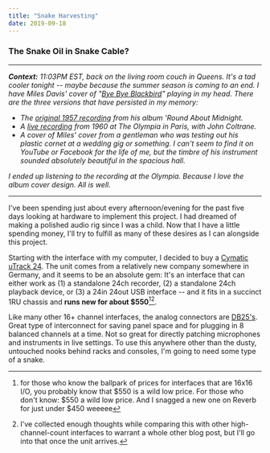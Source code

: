 ```yaml
---
title: "Snake Harvesting"
date: 2019-09-18
---
```


### The Snake Oil in Snake Cable?

-----
_**Context:** 11:03PM EST, back on the living room couch in Queens.  It's a tad cooler tonight -- maybe because the summer season is coming to an end. I have Miles Davis' cover of "[Bye Bye Blackbird](https://en.wikipedia.org/wiki/Bye_Bye_Blackbird)" playing in my head. There are the three versions that have persisted in my memory:_
- _The [original 1957 recording](https://www.youtube.com/watch?v=KV2lNHfSXBQ) from his album 'Round About Midnight._
- _A [live recording](https://www.youtube.com/watch?v=x6bz-hByzv4) from 1960 at The Olympia in Paris, with John Coltrane._
- _A cover of Miles' cover from a gentleman who was testing out his plastic cornet at a wedding gig or something. I can't seem to find it on YouTube or Facebook for the life of me, but the timbre of his instrument sounded absolutely beautiful in the spacious hall._

_I ended up listening to the recording at the Olympia. Because I love the album cover design. All is well._

-----

I've been spending just about every afternoon/evening for the past five days looking at hardware to implement this project. I had dreamed of making a polished audio rig since I was a child. Now that I have a little spending money, I'll try to fulfill as many of these desires as I can alongside this project.

Starting with the interface with my computer, I decided to buy a [Cymatic uTrack 24](https://cymaticaudio.com/utrack24-productpage/). The unit comes from a relatively new company somewhere in Germany, and it seems to be an absolute gem: It's an interface that can either work as (1) a standalone 24ch recorder, (2) a standalone 24ch playback device, or (3) a 24in 24out USB interface -- and it fits in a succinct 1RU chassis and **runs new for about $550**[^1][^2].

Like many other 16+ channel interfaces, the analog connectors are [DB25's](https://en.wikipedia.org/wiki/D-subminiature). Great type of interconnect for saving panel space and for plugging in 8 balanced channels at a time. Not so great for directly patching microphones and instruments in live settings. To use this anywhere other than the dusty, untouched nooks behind racks and consoles, I'm going to need some type of a snake. 

[^1]: for those who know the ballpark of prices for interfaces that are 16x16 I/O, you probably know that $550 is a wild low price. For those who don't know: $550 a wild low price. And I snagged a new one on Reverb for just under $450 weeeee
[^2]: I've collected enough thoughts while comparing this with other high-channel-count interfaces to warrant a whole other blog post, but I'll go into that once the unit arrives.
